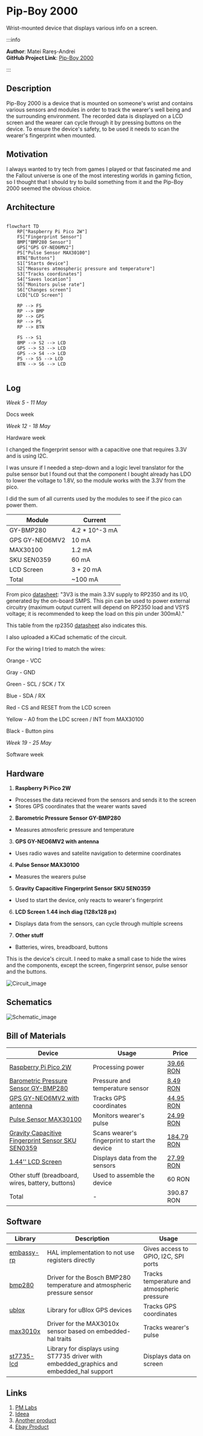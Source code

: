 # Pip-Boy 2000

Wrist-mounted device that displays various info on a screen.

:::info

**Author**: Matei Rareș-Andrei \
**GitHub Project Link**: [Pip-Boy 2000](https://github.com/UPB-PMRust-Students/proiect-raresmatei2003)

:::

## Description

Pip-Boy 2000 is a device that is mounted on someone's wrist and contains various sensors and modules
in order to track the wearer's well being and the surrounding environment. The recorded data is displayed
on a LCD screen and the wearer can cycle through it by pressing buttons on the device. To ensure
the device's safety, to be used it needs to scan the wearer's fingerprint when mounted.

## Motivation

I always wanted to try tech from games I played or that fascinated me and the Fallout universe is
one of the most interesting worlds in gaming fiction, so I thought that I should try to
build something from it and the Pip-Boy 2000 seemed the obvious choice.

## Architecture
```mermaid

flowchart TD
    RP["Raspberry Pi Pico 2W"]
    FS["Fingerprint Sensor"]
    BMP["BMP280 Sensor"]
    GPS["GPS GY-NEO6MV2"]
    PS["Pulse Sensor MAX30100"]
    BTN["Buttons"]
    S1["Starts device"]
    S2["Measures atmospheric pressure and temperature"]
    S3["Tracks coordinates"]
    S4["Saves location"]
    S5["Monitors pulse rate"]
    S6["Changes screen"]
    LCD["LCD Screen"]

    RP --> FS
    RP --> BMP
    RP --> GPS
    RP --> PS
    RP --> BTN

    FS --> S1
    BMP --> S2 --> LCD
    GPS --> S3 --> LCD
    GPS --> S4 --> LCD
    PS --> S5 --> LCD
    BTN --> S6 --> LCD


```

## Log

*Week 5 - 11 May*

Docs week

*Week 12 - 18 May*

Hardware week

I changed the fingerprint sensor with a capacitive one that requires 3.3V and is using I2C.

I was unsure if I needed a step-down and a logic level translator for the pulse sensor
but I found out that the component I bought already has LDO to lower the voltage to
1.8V, so the module works with the 3.3V from the pico.


I did the sum of all currents used by the modules to see if the pico can power them.

| Module | Current |
|--------|---------|
| GY-BMP280 | 4.2 * 10^-3 mA |
| GPS GY-NEO6MV2 | 10 mA |
| MAX30100 | 1.2 mA |
| SKU SEN0359 | 60 mA |
| LCD Screen | 3 + 20 mA |
| Total | ~100 mA |

From pico [datasheet](https://datasheets.raspberrypi.com/picow/pico-2-w-datasheet.pdf#page=10):
"3V3 is the main 3.3V supply to RP2350 and its I/O, generated by the on-board SMPS. This pin can be used to power
external circuitry (maximum output current will depend on RP2350 load and VSYS voltage; it is recommended to keep
the load on this pin under 300mA)."

This table from the rp2350 [datasheet](https://datasheets.raspberrypi.com/rp2350/rp2350-datasheet.pdf#page=1341) also indicates this.

I also uploaded a KiCad schematic of the circuit.

For the wiring I tried to match the wires:

Orange - VCC

Gray - GND

Green - SCL / SCK / TX

Blue - SDA / RX

Red - CS and RESET from the LCD screen

Yellow - A0 from the LDC screen / INT from MAX30100

Black - Button pins


*Week 19 - 25 May*

Software week

## Hardware

1. **Raspberry Pi Pico 2W**
- Processes the data recieved from the sensors and sends it to the screen
- Stores GPS coordinates that the wearer wants saved
2. **Barometric Pressure Sensor GY-BMP280**
- Measures atmosferic pressure and temperature
3. **GPS GY-NEO6MV2 with antenna**
- Uses radio waves and satelite navigation to determine coordinates
4. **Pulse Sensor MAX30100**
- Measures the wearers pulse
5. **Gravity Capacitive Fingerprint Sensor SKU SEN0359**
- Used to start the device, only reacts to wearer's fingerprint
6. **LCD Screen 1.44 inch diag (128x128 px)**
- Displays data from the sensors, can cycle through multiple screens
7. **Other stuff**
- Batteries, wires, breadboard, buttons

This is the device's circuit. I need to make a small case to hide the wires and the components, except the screen, fingerprint sensor, pulse sensor and the buttons.

![Circuit_image](circuit.webp)

## Schematics

![Schematic_image](schematic.svg)


## Bill of Materials

| Device | Usage | Price |
|--------|-------|-------|
| [Raspberry Pi Pico 2W](https://www.raspberrypi.com/documentation/microcontrollers/pico-series.html) | Processing power | [39.66 RON](https://www.optimusdigital.ro/ro/placi-raspberry-pi/13327-raspberry-pi-pico-2-w.html) |
| [Barometric Pressure Sensor GY-BMP280](https://www.bosch-sensortec.com/media/boschsensortec/downloads/datasheets/bst-bmp280-ds001.pdf) | Pressure and temperature sensor | [8.49 RON](https://www.optimusdigital.ro/ro/senzori-senzori-de-presiune/1666-modul-senzor-de-presiune-barometric-bmp280.html) |
| [GPS GY-NEO6MV2 with antenna](https://content.u-blox.com/sites/default/files/products/documents/NEO-6_DataSheet_%28GPS.G6-HW-09005%29.pdf) | Tracks GPS coordinates | [44.95 RON](https://www.optimusdigital.ro/ro/gps/105-modul-gps-gy-neo6mv2.html) |
| [Pulse Sensor MAX30100](https://www.analog.com/media/en/technical-documentation/data-sheets/max30100.pdf) | Monitors wearer's pulse | [24.99 RON](https://www.optimusdigital.ro/ro/senzori-altele/2166-modul-senzor-puls-max30100-rcwl-0530.html) |
| [Gravity Capacitive Fingerprint Sensor SKU SEN0359](https://wiki.dfrobot.com/Gravity_Capacitive_Fingerprint_Sensor_SKU_SEN0359) | Scans wearer's fingerprint to start the device | [184.79 RON](https://www.optimusdigital.ro/ro/senzori/12748-gravity-senzor-de-amprenta-capacitiv.html) |
| [1.44'' LCD Screen](http://www.lcdwiki.com/res/MSP1443/1.44inch_SPI_Module_MSP1443_User_Manual_EN.pdf) | Displays data from the sensors | [27.99 RON](https://www.optimusdigital.ro/ro/optoelectronice-lcd-uri/870-modul-lcd-144.html) |
| Other stuff (breadboard, wires, battery, buttons) | Used to assemble the device | 60 RON |
| Total | - | 390.87 RON |

## Software
| Library | Description | Usage |
|---------|-------------|-------|
| [embassy-rp](https://crates.io/crates/embassy-rp) | HAL implementation to not use registers directly | Gives access to GPIO, I2C, SPI ports |
| [bmp280](https://crates.io/crates/bme280) | Driver for the Bosch BMP280 temperature and atmospheric pressure sensor | Tracks temperature and atmospheric pressure |
| [ublox](https://crates.io/crates/ublox) | Library for uBlox GPS devices | Tracks GPS coordinates |
| [max3010x](https://docs.rs/max3010x/latest/max3010x/) | Driver for the MAX3010x sensor based on embedded-hal traits | Tracks wearer's pulse |
| [st7735-lcd](https://crates.io/crates/st7735-lcd) | Library for displays using ST7735 driver with embedded_graphics and embedded_hal support | Displays data on screen |

## Links
1. [PM Labs](https://pmrust.pages.upb.ro/docs/acs_cc/category/lab)
2. [Ideea](https://fallout.fandom.com/wiki/Pip-Boy_2000)
3. [Another product](https://www.thewandcompany.com/pip-boy-kit/)
4. [Ebay Product](https://www.ebay.com/p/20037191863)
